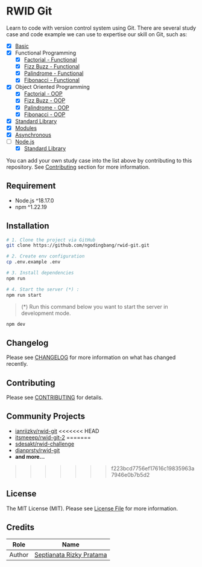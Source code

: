 # RWID Git

Learn to code with version control system using Git. There are several study case and code example we can use to expertise our skill on Git, such as:

- [x] [Basic](pages/basic/index.html)
- [x] Functional Programming
  - [x] [Factorial - Functional](pages/functional/factorial.html)
  - [x] [Fizz Buzz - Functional](pages/functional/fizz-buzz.html)
  - [x] [Palindrome - Functional](pages/functional/palindrome.html)
  - [x] [Fibonacci - Functional](pages/functional/fibonacci.html)
- [x] Object Oriented Programming
  - [x] [Factorial - OOP](pages/oop/factorial.html)
  - [x] [Fizz Buzz - OOP](pages/oop/fizz-buzz.html)
  - [x] [Palindrome - OOP](pages/oop/palindrome.html)
  - [x] [Fibonacci - OOP](pages/oop/fibonacci.html)
- [x] [Standard Library](pages/standard-library/index.html)
- [x] [Modules](pages/modules/index.html)
- [x] [Asynchronous](pages/asynchronous/index.html)
- [ ] [Node.js](pages/nodejs/index.html)
  - [x] [Standard Library](pages/nodejs/standard-library/index.html)

You can add your own study case into the list above by contributing to this repository. See [Contributing](#contributing) section for more information.

## Requirement

- Node.js ^18.17.0
- npm ^1.22.19

## Installation

```bash
# 1. Clone the project via GitHub
git clone https://github.com/ngodingbang/rwid-git.git

# 2. Create env configuration
cp .env.example .env

# 3. Install dependencies
npm run

# 4. Start the server (*) :
npm run start
```

> (\*) Run this command below you want to start the server in development mode.

```bash
npm dev
```

## Changelog

Please see [CHANGELOG](CHANGELOG.md) for more information on what has changed recently.

## Contributing

Please see [CONTRIBUTING](CONTRIBUTING.md) for details.

## Community Projects

- [ianriizky/rwid-git](https://github.com/ianriizky/rwid-git)
<<<<<<< HEAD
- [itsmeeep/rwid-git-2](https://github.com/itsmeeep/rwid-git-2)
=======
- [sdesakt/rwid-challenge](https://github.com/sdesakt/rwid-challenge)
- [dianprsty/rwid-git](https://github.com/dianprsty/rwid-git)
- **and more...**
>>>>>>> f223bcd7756ef17616c19835963a7946e0b7b5d2

## License

The MIT License (MIT). Please see [License File](LICENSE.md) for more information.

## Credits

| Role   | Name                                                     |
| ------ | -------------------------------------------------------- |
| Author | [Septianata Rizky Pratama](https://github.com/ianriizky) |
